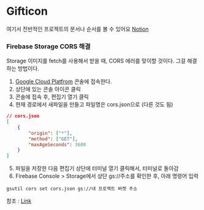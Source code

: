 # Gifticon

여기서 전반적인 프로젝트의 문서나 순서를 볼 수 있어요 [Notion](https://iiiuooyoo.notion.site/Gifticon-45a9ed525db8496db4f8ddcdd1409ab5)

### Firebase Storage CORS 해결

Storage 이미지를 fetch를 사용해서 받을 때, CORS 에러를 맞이할 것이다.
그걸 해결하는 방법이다.

1. [Google Cloud Platfrom](https://console.cloud.google.com/) 콘솔에 접속한다.
2. 상단에 있는 콘솔 아이콘 클릭
3. 콘솔에 접속 후, 편집기 열기 클릭
4. 현재 경로에서 새파일을 만들고 파일명은 cors.json으로 (다른 것도 됨)

```json
// cors.json
[
    {
        "origin": ["*"],
        "method": ["GET"],
        "maxAgeSeconds": 3600
    }
]
```

5. 파일을 저장한 다음 편집기 상단에 터미널 열기 클릭해서, 터미널로 돌아감
6. Firebase Console > Storage에서 상단 gs://주소를 확인한 후, 아래 명령어 입력

```
gsutil cors set cors.json gs://내 프로젝트 버켓 주소
```

참조 : [Link](https://stove99.github.io/etc/2021/06/09/firebase-storage-cors-setting/)
